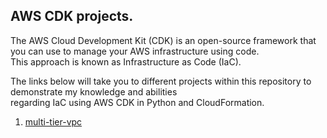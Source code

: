 ## AWS CDK projects.

The AWS Cloud Development Kit (CDK) is an open-source framework that you can use to manage your AWS infrastructure using code.   
This approach is known as Infrastructure as Code (IaC).

The links below will take you to different projects within this repository to demonstrate my knowledge and abilities  
regarding IaC using AWS CDK in Python and CloudFormation.

1. [multi-tier-vpc](./multi-tier-architecture/README.md)  